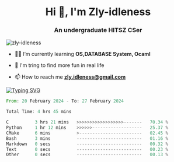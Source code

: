 <h1 align="center">Hi 👋, I'm Zly-idleness</h1>

<h3 align="center">An undergraduate HITSZ CSer</h3>

<p align="left"> <img src="https://komarev.com/ghpvc/?username=zly-idleness&label=Profile%20views&color=0e75b6&style=flat" alt="zly-idleness" /> </p>


- 👨‍💻 I’m currently learning **OS,DATABASE System, Ocaml**

- 🌱 I'm tring to find more fun in real life

- 📫 How to reach me **zly.idleness@gmail.com**



[![Typing SVG](https://readme-typing-svg.herokuapp.com?font=Fira+Code&pause=1000&width=435&lines=I+Maybe+Slow)](https://git.io/typing-svg)


<!--START_SECTION:waka-->

```rust
From: 20 February 2024 - To: 27 February 2024

Total Time: 4 hrs 45 mins

C          3 hrs 21 mins   >>>>>>>>>>>>>>>>>>-------   70.34 %
Python     1 hr 12 mins    >>>>>>-------------------   25.37 %
CMake      6 mins          >------------------------   02.45 %
Bash       3 mins          -------------------------   01.16 %
Markdown   0 secs          -------------------------   00.32 %
Text       0 secs          -------------------------   00.23 %
Other      0 secs          -------------------------   00.13 %
```

<!--END_SECTION:waka-->


